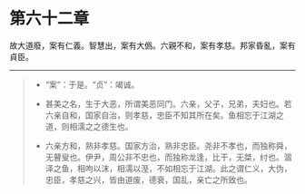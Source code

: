 # 第六十二章

故大道廢，案有仁義。智慧出，案有大僞。六親不和，案有孝慈。邦家昏亂，案有貞臣。

---

> + “案”：于是。“贞”：竭诚。
>
> + 甚美之名，生于大恶，所谓美恶同门。六亲，父子，兄弟，夫妇也。若六亲自和，国家自治，则孝慈，忠臣不知其所在矣。鱼相忘于江湖之道，则相濡之之德生也。
>
> + 六亲方和，熟非孝慈。国家方治，熟非忠臣。尧非不孝也，而独称舜，无瞽叟也。伊尹，周公非不忠也，而独称龙逢，比干，无桀，纣也。涸泽之鱼，相呴以沫，相濡以溼，不如相忘于江湖。此之谓仁义，大伪，忠臣，孝慈之兴，皆由道废，德衰，国乱，亲亡之所致也。
